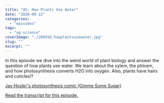 ```yaml
---
title: "45: How Plants Use Water"
date: "2020-09-22"
categories: 
  - "episodes"
tags: 
  - "ag-science"
coverImage: "./200916_howplantsusewater.jpg"
slug: ""
excerpt: ""
---
```


In this episode we dive into the weird world of plant biology and answer the question of how plants use water. We learn about the xylem, the phloem, and how photosynthesis converts H2O into oxygen. Also, plants have hairs and cuticles!?

[Jay Hosler's photosynthesis comic (Gimme Some Sugar)](http://www.jayhosler.com/jshblog/?p=937)

[Read the transcript for this episode.](https://www.onetogrowonpod.com/45-how-plants-use-water-transcript/)
